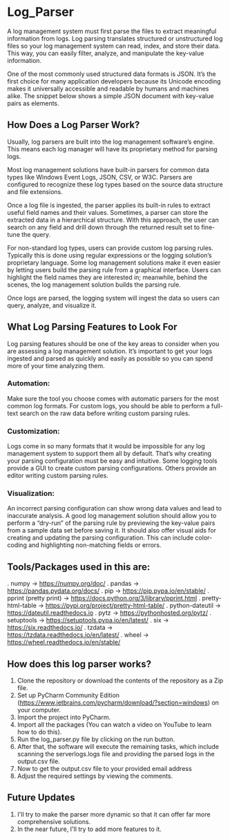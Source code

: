 # Log_Parser

A log management system must first parse the files to extract meaningful information from logs. Log parsing translates structured or unstructured log files so your log management system can read, index, and store their data. This way, you can easily filter, analyze, and manipulate the key-value information.

One of the most commonly used structured data formats is JSON. It’s the first choice for many application developers because its Unicode encoding makes it universally accessible and readable by humans and machines alike. The snippet below shows a simple JSON document with key-value pairs as elements.

## How Does a Log Parser Work?
Usually, log parsers are built into the log management software’s engine. This means each log manager will have its proprietary method for parsing logs.

Most log management solutions have built-in parsers for common data types like Windows Event Logs, JSON, CSV, or W3C. Parsers are configured to recognize these log types based on the source data structure and file extensions.

Once a log file is ingested, the parser applies its built-in rules to extract useful field names and their values. Sometimes, a parser can store the extracted data in a hierarchical structure. With this approach, the user can search on any field and drill down through the returned result set to fine-tune the query.

For non-standard log types, users can provide custom log parsing rules. Typically this is done using regular expressions or the logging solution’s proprietary language. Some log management solutions make it even easier by letting users build the parsing rule from a graphical interface. Users can highlight the field names they are interested in; meanwhile, behind the scenes, the log management solution builds the parsing rule.

Once logs are parsed, the logging system will ingest the data so users can query, analyze, and visualize it.

## What Log Parsing Features to Look For

Log parsing features should be one of the key areas to consider when you are assessing a log management solution. It’s important to get your logs ingested and parsed as quickly and easily as possible so you can spend more of your time analyzing them.

### Automation: 
Make sure the tool you choose comes with automatic parsers for the most common log formats. For custom logs, you should be able to perform a full-text search on the raw data before writing custom parsing rules.

### Customization:
Logs come in so many formats that it would be impossible for any log management system to support them all by default. That’s why creating your parsing configuration must be easy and intuitive. Some logging tools provide a GUI to create custom parsing configurations. Others provide an editor writing custom parsing rules.

### Visualization:
An incorrect parsing configuration can show wrong data values and lead to inaccurate analysis. A good log management solution should allow you to perform a “dry-run” of the parsing rule by previewing the key-value pairs from a sample data set before saving it. It should also offer visual aids for creating and updating the parsing configuration. This can include color-coding and highlighting non-matching fields or errors.

## Tools/Packages used in this are:
. numpy -> https://numpy.org/doc/
. pandas	-> https://pandas.pydata.org/docs/
. pip	-> https://pip.pypa.io/en/stable/
. pprint (pretty print) ->	https://docs.python.org/3/library/pprint.html
. pretty-html-table	->	https://pypi.org/project/pretty-html-table/
. python-dateutil	->	https://dateutil.readthedocs.io
. pytz	->	https://pythonhosted.org/pytz/
. setuptools	->	https://setuptools.pypa.io/en/latest/
. six	->	https://six.readthedocs.io/
. tzdata ->	https://tzdata.readthedocs.io/en/latest/
. wheel	->	https://wheel.readthedocs.io/en/stable/

## How does this log parser works?
1. Clone the repository or download the contents of the repository as a Zip file.
2. Set up PyCharm Community Edition (https://www.jetbrains.com/pycharm/download/?section=windows) on your computer.
3. Import the project into PyCharm.
4. Import all the packages (You can watch a video on YouTube to learn how to do this).
5. Run the log_parser.py file by clicking on the run button.
6. After that, the software will execute the remaining tasks, which include scanning the serverlogs.logs file and providing the parsed logs in the output.csv file.
7. Now to get the output.csv file to your provided email address
8. Adjust the required settings by viewing the comments.

## Future Updates

1. I'll try to make the parser more dynamic so that it can offer far more comprehensive solutions.
2. In the near future, I'll try to add more features to it.
